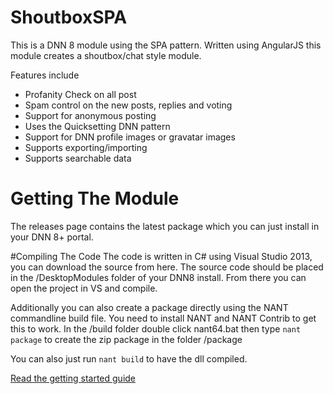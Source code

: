 # ShoutboxSPA

This is a DNN 8 module using the SPA pattern. Written using AngularJS this module creates a shoutbox/chat style module. 

Features include
- Profanity Check on all post
- Spam control on the new posts, replies and voting
- Support for anonymous posting
- Uses the Quicksetting DNN pattern
- Support for DNN profile images or gravatar images
- Supports exporting/importing
- Supports searchable data

# Getting The Module
The releases page contains the latest package which you can just install in your DNN 8+ portal.

#Compiling The Code
The code is written in C# using Visual Studio 2013, you can download the source from here. The source code should be placed in the /DesktopModules folder of 
your DNN8 install. From there you can open the project in VS and compile.

Additionally you can also create a package directly using the NANT commandline build file. You need to install NANT and NANT Contrib to get this
to work. 
In the /build folder double click nant64.bat then type `nant package` to create the zip package in the folder /package

You can also just run `nant build` to have the dll compiled.

[Read the getting started guide](https://github.com/markmcavoy/ShoutboxSPA/wiki)
